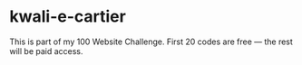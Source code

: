 # kwali-e-cartier
This is part of my 100 Website Challenge. First 20 codes are free — the rest will be paid access.
